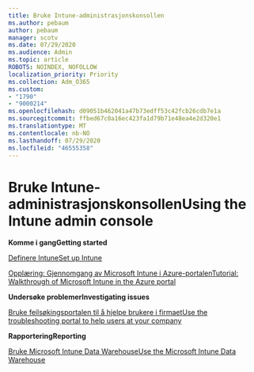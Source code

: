 ```yaml
---
title: Bruke Intune-administrasjonskonsollen
ms.author: pebaum
author: pebaum
manager: scotv
ms.date: 07/29/2020
ms.audience: Admin
ms.topic: article
ROBOTS: NOINDEX, NOFOLLOW
localization_priority: Priority
ms.collection: Adm_O365
ms.custom:
- "1790"
- "9000214"
ms.openlocfilehash: d09051b462041a47b73edff53c42fcb26cdb7e1a
ms.sourcegitcommit: ffbed67c0a16ec423fa1d79b71e48ea4e2d320e1
ms.translationtype: MT
ms.contentlocale: nb-NO
ms.lasthandoff: 07/29/2020
ms.locfileid: "46555358"
---
```

# <a name="using-the-intune-admin-console"></a><span data-ttu-id="def68-102">Bruke Intune-administrasjonskonsollen</span><span class="sxs-lookup"><span data-stu-id="def68-102">Using the Intune admin console</span></span>

<span data-ttu-id="def68-103">**Komme i gang**</span><span class="sxs-lookup"><span data-stu-id="def68-103">**Getting started**</span></span>

[<span data-ttu-id="def68-104">Definere Intune</span><span class="sxs-lookup"><span data-stu-id="def68-104">Set up Intune</span></span>](https://docs.microsoft.com/intune/setup-steps)

[<span data-ttu-id="def68-105">Opplæring: Gjennomgang av Microsoft Intune i Azure-portalen</span><span class="sxs-lookup"><span data-stu-id="def68-105">Tutorial: Walkthrough of Microsoft Intune in the Azure portal</span></span>](https://docs.microsoft.com/intune/tutorial-walkthrough-intune-portal)

<span data-ttu-id="def68-106">**Undersøke problemer**</span><span class="sxs-lookup"><span data-stu-id="def68-106">**Investigating issues**</span></span>

[<span data-ttu-id="def68-107">Bruke feilsøkingsportalen til å hjelpe brukere i firmaet</span><span class="sxs-lookup"><span data-stu-id="def68-107">Use the troubleshooting portal to help users at your company</span></span>](https://docs.microsoft.com/intune/help-desk-operators)

<span data-ttu-id="def68-108">**Rapportering**</span><span class="sxs-lookup"><span data-stu-id="def68-108">**Reporting**</span></span>

[<span data-ttu-id="def68-109">Bruke Microsoft Intune Data Warehouse</span><span class="sxs-lookup"><span data-stu-id="def68-109">Use the Microsoft Intune Data Warehouse</span></span>](https://docs.microsoft.com/intune/reports-nav-create-intune-reports)